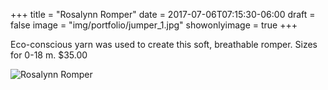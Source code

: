 +++
title = "Rosalynn Romper" 
date =  2017-07-06T07:15:30-06:00
draft = false
image = "img/portfolio/jumper_1.jpg"
showonlyimage = true
+++

Eco-conscious yarn was used to create this soft, breathable romper. 
Sizes for 0-18 m. 
$35.00

![Rosalynn Romper](/img/portfolio/jumper_1.jpg)

